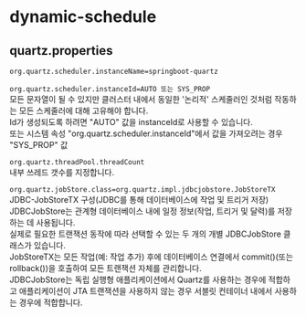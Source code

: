 # dynamic-schedule
## quartz.properties
`org.quartz.scheduler.instanceName=springboot-quartz`   

`org.quartz.scheduler.instanceId=AUTO 또는 SYS_PROP`   
모든 문자열이 될 수 있지만 클러스터 내에서 동일한 '논리적' 스케줄러인 것처럼 작동하는 모든 스케줄러에 대해 고유해야 합니다.    
Id가 생성되도록 하려면 "AUTO" 값을 instanceId로 사용할 수 있습니다.    
또는 시스템 속성 "org.quartz.scheduler.instanceId"에서 값을 가져오려는 경우 "SYS_PROP" 값   

`org.quartz.threadPool.threadCount`   
내부 쓰레드 갯수를 지정합니다.

`org.quartz.jobStore.class=org.quartz.impl.jdbcjobstore.JobStoreTX`     
JDBC-JobStoreTX 구성(JDBC를 통해 데이터베이스에 작업 및 트리거 저장)   
JDBCJobStore는 관계형 데이터베이스 내에 일정 정보(작업, 트리거 및 달력)를 저장하는 데 사용됩니다.    
실제로 필요한 트랜잭션 동작에 따라 선택할 수 있는 두 개의 개별 JDBCJobStore 클래스가 있습니다.    
JobStoreTX는 모든 작업(예: 작업 추가) 후에 데이터베이스 연결에서 commit()(또는 rollback())을 호출하여 모든 트랜잭션 자체를 관리합니다.    
JDBCJobStore는 독립 실행형 애플리케이션에서 Quartz를 사용하는 경우에 적합하고 애플리케이션이 JTA 트랜잭션을 사용하지 않는 경우 서블릿 컨테이너 내에서 사용하는 경우에 적합합니다.    
